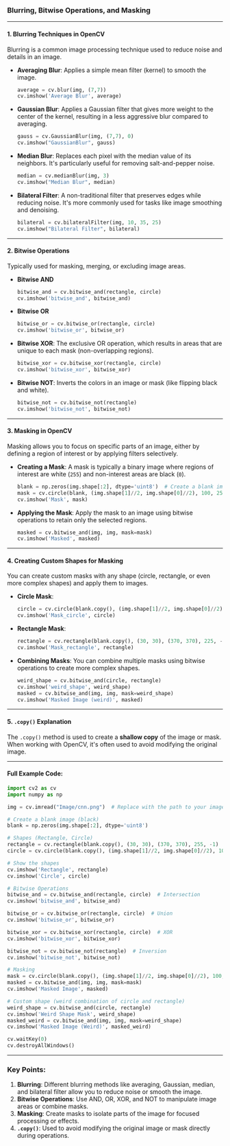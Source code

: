 ###  Blurring, Bitwise Operations, and Masking

---

#### 1. **Blurring Techniques in OpenCV**

Blurring is a common image processing technique used to reduce noise and details in an image.

- **Averaging Blur**: Applies a simple mean filter (kernel) to smooth the image.
  ```python
  average = cv.blur(img, (7,7))
  cv.imshow('Average Blur', average)
  ```

- **Gaussian Blur**: Applies a Gaussian filter that gives more weight to the center of the kernel, resulting in a less aggressive blur compared to averaging.
  ```python
  gauss = cv.GaussianBlur(img, (7,7), 0)
  cv.imshow("GaussianBlur", gauss)
  ```

- **Median Blur**: Replaces each pixel with the median value of its neighbors. It's particularly useful for removing salt-and-pepper noise.
  ```python
  median = cv.medianBlur(img, 3)
  cv.imshow("Median Blur", median)
  ```

- **Bilateral Filter**: A non-traditional filter that preserves edges while reducing noise. It's more commonly used for tasks like image smoothing and denoising.
  ```python
  bilateral = cv.bilateralFilter(img, 10, 35, 25)
  cv.imshow("Bilateral Filter", bilateral)
  ```

---

#### 2. **Bitwise Operations**

Typically used for masking, merging, or excluding image areas.

- **Bitwise AND**
  ```python
  bitwise_and = cv.bitwise_and(rectangle, circle)
  cv.imshow('bitwise_and', bitwise_and)
  ```

- **Bitwise OR**
  ```python
  bitwise_or = cv.bitwise_or(rectangle, circle)
  cv.imshow('bitwise_or', bitwise_or)
  ```

- **Bitwise XOR**: The exclusive OR operation, which results in areas that are unique to each mask (non-overlapping regions).
  ```python
  bitwise_xor = cv.bitwise_xor(rectangle, circle)
  cv.imshow('bitwise_xor', bitwise_xor)
  ```

- **Bitwise NOT**: Inverts the colors in an image or mask (like flipping black and white).
  ```python
  bitwise_not = cv.bitwise_not(rectangle)
  cv.imshow('bitwise_not', bitwise_not)
  ```

---

#### 3. **Masking in OpenCV**

Masking allows you to focus on specific parts of an image, either by defining a region of interest or by applying filters selectively.

- **Creating a Mask**: A mask is typically a binary image where regions of interest are white (`255`) and non-interest areas are black (`0`).
  ```python
  blank = np.zeros(img.shape[:2], dtype='uint8')  # Create a blank image (same size as the original image)
  mask = cv.circle(blank, (img.shape[1]//2, img.shape[0]//2), 100, 255, -1)  # Circle mask
  cv.imshow('Mask', mask)
  ```

- **Applying the Mask**: Apply the mask to an image using bitwise operations to retain only the selected regions.
  ```python
  masked = cv.bitwise_and(img, img, mask=mask)
  cv.imshow('Masked', masked)
  ```

---

#### 4. **Creating Custom Shapes for Masking**

You can create custom masks with any shape (circle, rectangle, or even more complex shapes) and apply them to images.

- **Circle Mask**:
  ```python
  circle = cv.circle(blank.copy(), (img.shape[1]//2, img.shape[0]//2), radius, 255, -1)
  cv.imshow('Mask_circle', circle)
  ```

- **Rectangle Mask**:
  ```python
  rectangle = cv.rectangle(blank.copy(), (30, 30), (370, 370), 225, -1)
  cv.imshow('Mask_rectangle', rectangle)
  ```

- **Combining Masks**: You can combine multiple masks using bitwise operations to create more complex shapes. 
  ```python
  weird_shape = cv.bitwise_and(circle, rectangle)
  cv.imshow('weird_shape', weird_shape)
  masked = cv.bitwise_and(img, img, mask=weird_shape)
  cv.imshow('Masked Image (weird)', masked)
  ```

---

#### 5. **`.copy()` Explanation**

The `.copy()` method is used to create a **shallow copy** of the image or mask. When working with OpenCV, it's often used to avoid modifying the original image.

---

#### Full Example Code:
```python
import cv2 as cv
import numpy as np

img = cv.imread("Image/cnn.png")  # Replace with the path to your image

# Create a blank image (black)
blank = np.zeros(img.shape[:2], dtype='uint8')

# Shapes (Rectangle, Circle)
rectangle = cv.rectangle(blank.copy(), (30, 30), (370, 370), 255, -1)
circle = cv.circle(blank.copy(), (img.shape[1]//2, img.shape[0]//2), 100, 255, -1)

# Show the shapes
cv.imshow('Rectangle', rectangle)
cv.imshow('Circle', circle)

# Bitwise Operations
bitwise_and = cv.bitwise_and(rectangle, circle)  # Intersection
cv.imshow('bitwise_and', bitwise_and)

bitwise_or = cv.bitwise_or(rectangle, circle)  # Union
cv.imshow('bitwise_or', bitwise_or)

bitwise_xor = cv.bitwise_xor(rectangle, circle)  # XOR
cv.imshow('bitwise_xor', bitwise_xor)

bitwise_not = cv.bitwise_not(rectangle)  # Inversion
cv.imshow('bitwise_not', bitwise_not)

# Masking
mask = cv.circle(blank.copy(), (img.shape[1]//2, img.shape[0]//2), 100, 255, -1)
masked = cv.bitwise_and(img, img, mask=mask)
cv.imshow('Masked Image', masked)

# Custom shape (weird combination of circle and rectangle)
weird_shape = cv.bitwise_and(circle, rectangle)
cv.imshow('Weird Shape Mask', weird_shape)
masked_weird = cv.bitwise_and(img, img, mask=weird_shape)
cv.imshow('Masked Image (Weird)', masked_weird)

cv.waitKey(0)
cv.destroyAllWindows()
```

---

### Key Points:
1. **Blurring**: Different blurring methods like averaging, Gaussian, median, and bilateral filter allow you to reduce noise or smooth the image.
2. **Bitwise Operations**: Use AND, OR, XOR, and NOT to manipulate image areas or combine masks.
3. **Masking**: Create masks to isolate parts of the image for focused processing or effects.
4. **`.copy()`**: Used to avoid modifying the original image or mask directly during operations.